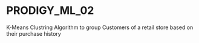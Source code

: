 # PRODIGY_ML_02
K-Means Clustring Algorithm to group Customers of a retail store based on their purchase history
